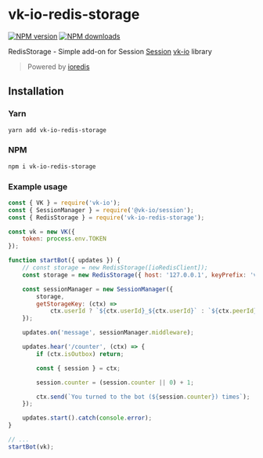# vk-io-redis-storage

[![NPM version][npm-v]][npm-url]
[![NPM downloads][npm-downloads]][npm-url]
<!-- [![Build Status][build]][build-url] -->

RedisStorage - Simple add-on for Session [Session](https://github.com/negezor/vk-io/tree/master/packages/session) [vk-io](https://github.com/negezor/vk-io) library

> Powered by [ioredis](https://github.com/luin/ioredis)

## Installation

### Yarn
```bash
yarn add vk-io-redis-storage
```

### NPM
```bash
npm i vk-io-redis-storage
```

### Example usage
```js
const { VK } = require('vk-io');
const { SessionManager } = require('@vk-io/session');
const { RedisStorage } = require('vk-io-redis-storage');

const vk = new VK({
    token: process.env.TOKEN
});

function startBot({ updates }) {
    // const storage = new RedisStorage([ioRedisClient]);
    const storage = new RedisStorage({ host: '127.0.0.1', keyPrefix: 'vk-io:session:' });

    const sessionManager = new SessionManager({
        storage,
        getStorageKey: (ctx) =>
            ctx.userId ? `${ctx.userId}_${ctx.userId}` : `${ctx.peerId}_${ctx.senderId}`,
    });

    updates.on('message', sessionManager.middleware);

    updates.hear('/counter', (ctx) => {
        if (ctx.isOutbox) return;

        const { session } = ctx;

        session.counter = (session.counter || 0) + 1;

        ctx.send(`You turned to the bot (${session.counter}) times`);
    });

    updates.start().catch(console.error);
}

// ...
startBot(vk);
```

[npm-v]: https://img.shields.io/npm/v/@vk-io-redis-storage.svg?style=flat-square
[npm-downloads]: https://img.shields.io/npm/dt/@vk-io-redis-storage?label=used%20by&style=flat-square
[npm-url]: https://www.npmjs.com/package/@vk-io-redis-storage

[node]: https://img.shields.io/node/v/@vk-io-redis-storage.svg?style=flat-square
[node-url]: https://nodejs.org

[build]: https://img.shields.io/travis/vk-io-redis-storage.svg?style=flat-square
[build-url]: https://travis-ci.org/vk-io-redis-storage

